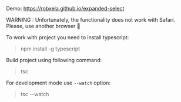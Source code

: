 Demo: https://robxela.github.io/expanded-select

WARNING : Unfortunately, the functionality does not work with Safari.
Please, use another browser 🙏

To work with project you need to install typescript:
> npm install -g typescript

Build project using following command:
> tsc

For development mode use `--watch` option:
> tsc --watch
